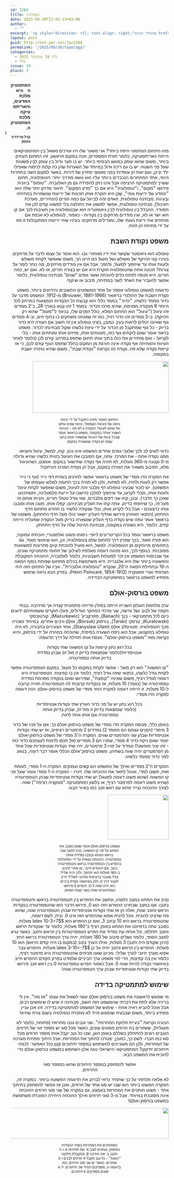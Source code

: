 ```yaml
---
id: 3284
title: טופולוגיה
date: 2015-09-30T22:02:13+03:00
author:
  - ""
excerpt: '<p style="direction: rtl; text-align: right;">אחד הנוש<a href="{{site.baseurl}}/assets/img/2015/09/klein_bottle-e1443613183898.png"><img class="alignright wp-image-3380 " src="{{site.baseurl}}/assets/img/2015/09/klein_bottle-300x225.png" alt="" width="123" height="92" /></a>אים המתמטיים היפים ביותר הוא הטופולוגיה, תחום ששייך למתמטיקה הרציפה אבל אינו ניתן להפרדה גם מן האלגברה. ״טוֹפּוֹס״ ביוונית פירושו ״מקום״, ו״טופולוגיה״ היא אם כך ״מדע המקום״. תיאור מדויק יותר שלה הוא ״המדע של יריעות גומי״, שֶׁכֵּן היא חוקרת אותן תכונות של יריעות שנשמרות במתיחה ובעיוות.</p>'
layout: post
guid: http://net-gar.net/?p=3284
permalink: '/2015/09/30/topology/'
categories:
  - גליון 19 אוקטובר 2015
  - כללי
issue: 19
place: 3
---
```

<p style="direction: rtl; text-align: right; padding-right: 440px; font-weight: bold;">
  <span style="word-spacing: 10px;">המתמטיקה היא מלכת המדעים,</span><br /> והאריתמטיקה מלכת המתמטיקה.<br /> <span style="font-size: 11px; padding-right: 76px;">(קרל פרידריך גאוס)</span>
</p>

<p style="direction: rtl; text-align: right;">
  מהו התחום המתמטי היפה ביותר? אני משער שלו היו עורכים משאל בין המתמטיקאים הייתה האריתמטיקה, כלומר תורת המספרים, זוכה במקום הראשון. זהו התחום העתיק ביותר, משום שהוא עוסק במושג הבסיסי ביותר. יש בו פער גדול בין עומק לבין פַּשְׁטוּת שעל פני השטח. יש בו גם ריכוז גדול במיוחד של השערות שהן כה קלות לניסוח שאפילו ילד יבינן, ועם זאת הן עומדות בפני מאמצי פתרון של דורות. באשר למקום השני בתחרות היופי, אחד המתחרים הנכבדים ביותר עליו הוא נושא מודרני יותר: הטופולוגיה, תחום ששייך למתמטיקה הרציפה אבל אינו ניתן להפרדה גם מן האלגברה. ״טוֹפּוֹס״ ביוונית פירושו ״מקום״, ו״טופולוגיה״ היא אם כך ״מדע המקום״. תיאור מדויק יותר שלה הוא ״המדע של יריעות גומי״, שֶׁכֵּן היא חוקרת אותן תכונות של יריעות שנשמרות במתיחה ובעיוות. מבחינה טופולוגית, האדם זהה לבייגל עם כמה חורים (הנחיריים, מערכת העיכול); מבחינה טופולוגית, אפשר לפשוט את החולצה בלי לפשוט קודם לכן את הסוודר. ההבדל בין טופולוגיה לבין גיאומטריה הוא שבטופולוגיה אין חשיבות לכך אם קו הוא ישר או לא, ואין מודדים מרחקים בין נקודות - כאמור, לטופולוג לא אכפת אם מותחים את יריעת הגומי שלו, ומגדילים מרחקים: בעיניו שתי יריעות המתקבלות זו מזו על ידי מתיחה הן זהות.
</p>

<h2 style="direction: rtl; text-align: right;">
  משפט נקודת השבת
</h2>

<p style="direction: rtl; text-align: right;">
  טופולוג הוא גיאומטר שקושר את ידיו מאחורי גבו. הוא אוסר על עצמו לדבר על מרחקים. בעיניו קווי ההיקף של משולש ושל מעגל הם היינו הך, משום שאפשר לקחת משולש ולעוות אותו עד שיהפוך למעגל, ולהפך. אבל אם אין מודדים מרחקים, מה נותר לומר על צורות? תכונה אחת שהטופולוגיה חוקרת היא אם יש בצורה חורים, או לא. ואם יש, כמה חורים. היא מנסה לפתח כלים להוכחה ששני גופים "שווים" מבחינה טופולוגית, כלומר אפשר להעביר את האחד לשני במתיחה, סיבוב או שיקוף.
</p>

<p style="direction: rtl; text-align: right;">
  כדוגמה למשפט טופולוגי אספר על אחד המשפטים החשובים והידועים ביותר, משפט נקודת השבת של ההולנדי בראואר (1881-1966 ,Brouwer) מ-1912. המשפט מדבר על כדור מממד כלשהו. ״כדור״ בממד כללי הוא קבוצת כל הנקודות הנמצאות במרחק לכל היותר R מנקודה מסוימת, שהיא מרכז הכדור. בממד 1 זהו קטע באורך 2R, ב־2 ממדים זהו עיגול (״עיגול״ הוא התחום המלא, כולל הפְּנִים שלו, בניגוד ל״מעגל״ שהוא רק ההיקף). ב-3 ממדים זהו כדור רגיל, כמו זה שאנחנו משחקים בו בחוף הים, וב-4 ממדים גוף שאיננו יכולים לראות בעין. כמובן, בעיני טופולוג אין זה חשוב אם הצורה היא כדור בדיוק - כל גוף שמתקבל מן הכדור על ידי עיוות כלשהו שקול מבחינתו לכדור. משפט בראור אומר שאם לוקחים גוף כזה, מעוותים אותו, מזיזים אותו ומותחים אותו - בלי לקרוע! - ואם מותירים את כולו בתוך אותו תחום שתפס במרחב קודם לכן (כלומר לאחר העיוות והמתיחה אף נקודה אינה חורגת מן המקום בחלל שתפס הגוף קודם לכן), כי אז קיימת נקודה שלא זזה. נקודה כזו נקראת ״נקודת שֶׁבֶת״, משום שהיא נותרה יושבת במקומה.
</p>

<p style="direction: rtl; text-align: right;">
  <img class="aligncenter wp-image-3301 " src="{{site.baseurl}}/assets/img/2015/09/topology1_2.png" alt="" width="433" height="165" />
</p>

<p style="direction: rtl; text-align: center; font-size: 11px; padding-right: 150px; padding-left: 150px;">
  התחום האפור מימין התקבל על ידי עיוות והזזה של העיגול השמאלי, עיוות שאינו גולש אל מחוץ לעיגול. הנקודה x לא זזה - העיוות השאיר אותה במקומה. משפט בראואר אומר שבכל עיוות של העיגול שמשאיר אותו בתוך עצמו יש נקודה שנשארת במקום.
</p>

<p style="direction: rtl; text-align: right;">
  כדאי לשים לב לכך שלגבי גופים אחרים המשפט אינו נכון. קחו, למשל, עיגול והוציאו ממנו נקודה אחת - את המרכז. עתה, אם תסובבו את העיגול בזווית כלשהי שהיא גדולה מ-0 וקטנה מ-360 מעלות, לא תהיה אף נקודה שתישאר במקום. אומנם, כשהעיגול מלא, הסיבוב משאיר את המרכז במקום, אבל הן נקודת המרכז הורחקה!
</p>

<p style="direction: rtl; text-align: right;">
  את המקרה הדו ממדי של משפט בראואר אפשר להדגים בעזרת דפי נייר (אף כי נייר אפשר רק לעוות ולהזיז, לא למתוח, ולכן לא תהיה בכך הדגמה למלוא עוצמתו של המשפט). יש לזכור שבעיני טופולוג דף מלבני זהה לעיגול, משום שאפשר לקחת עיגול ולעוות אותו, מבלי לקרעו, עד שיהפוך למלבן (חישבו על יריעת פלסטלינה, ותשתכנעו שאכן כך הדבר). ובכן, קחו שני דפים מלבניים, שווי גודל ונטולי חורים, והניחו אותם זה מעל זה, כך שיחפפו בדיוק. עתה קחו את העליון מביניהם, קפלו אותו, מעכו אותו וסובבו אותו כרצונכם - אבל בלי לקרוע אותו, ובלי שנקודה כלשהי בו תחרוג מתחום הדף התחתון (התנאי האחרון פירושו שהדף העליון יישאר כולו מעל הדף התחתון). משפטו של בראוּאֶר אומר עתה שיש נקודה בדף העליון שנשארה בדיוק מעל הנקודה שמעליה הייתה קודם. כלומר, היא נשארה במקומה, מבחינת ההיטל שלה על הדף התחתון.
</p>

<p style="direction: rtl; text-align: right;">
  משפט בראוּאֶר עומד בכל הקריטריונים ליופי: ניסוחו פשוט ואלמנטרי; הוכחתו עמוקה; הוא פורה מאוד, בכך שפרץ דרך לתחום שלם בטופולוגיה; וכן, הוא שימושי מאוד, גם בתחומים מרוחקים מן הטופולוגיה. למשל, הוא מועיל להוכחת קיום פתרונות למשוואות מסובכות. בנוסף לכך, הוא מהווה דוגמה מאלפת לשילוב של תחומי מתמטיקה שונים. אף שבניסוח המשפט אין זכר לפעולות חשבוניות, כלומר לאלגברה, ההוכחה המקובלת והפשוטה ביותר שלו היא אלגברית. היא משתמשת בכלים מתחום שפותח בסוף המאה ה-19 ובתחילת המאה ה־20, שנקרא ״טופולוגיה אלגברית״. אביו של התחום הזה היה הצרפתי אנרי פואנקרה (1854-1912 ,Henri Poincaré). בפרק הבא נראה שימוש מפתיע למשפט בראוּאֶר במתמטיקה הבדידה.
</p>

<h2 style="direction: rtl; text-align: right;">
  משפט בּוֹרסוּק-אוּלָם
</h2>

<p style="direction: rtl; text-align: right;">
  ערב מלחמת העולם השנייה הייתה בפולין פריחה מתמטית קצרה אך מרהיבה. בבתי הקפה של לבוב ושל וורשה, שני מרכזי המחקר הגדולים, פעלו חוקרים ששמותיהם ידועים כיום לכל מתמטיקאי - בַּנַך (Banach), מַזוּרקֶביץ' (Mazurkewic), קוּרטוֹבסקי (Kuratowski), טַרְסקי (Tarski), בורסוק (Borsuk), אוּלָם ורבים אחרים. במיוחד נשכרה מכך הטופולוגיה. סטניסלב אוּלָם (Stanyslaw Ulam), אחד הצעירים בחבורה, לא היה טופולוג במקצועו, אבל הוא ניסח השערה בסיסית, שהוכחה במהרה על ידי בּוֹרסוּק, והיא נקראת מאז ״משפט בורסוק-אולם״. אנסח אותו תחילה על דרך הדוגמה:
</p>

<p style="direction: rtl; text-align: center;">
  בכל רגע נתון קיימות על קו המשווה שתי נקודות<br /> אנטיפודיות(כלומר שנמצאות בדיוק זו מול זו) שבהן נמדדת<br /> בדיוק אותה טמפרטורה.
</p>

<p style="direction: rtl; text-align: right;">
  ״קו המשווה״ הוא רק משל - אפשר לקחת במקומו כל מעגל. במקום הטמפרטורה אפשר לקחת גודל כלשהו, בתנאי שזהו גודל רציף, כלומר אין בו קפיצות. הטמפרטורה היא דוגמה לגודל רציף, משום שאינה ״קופצת״, שפירושו שאם בנקודה מסוימת נמדדת טמפרטורה של (נאמר) 10 מעלות, אז בנקודות קרובות לה הטמפרטורה תהיה קרובה ל-10 מעלות. זו הייתה דוגמה למקרה החד ממדי של משפט בּוֹרסוּק-אוּלָם. הנה דוגמה למקרה הדו ממדי:
</p>

<p style="direction: rtl; text-align: center;">
  בכל רגע נתון יש על פני כדור הארץ שתי נקודות אנטיפודיות<br /> (כלומר שנמצאות בדיוק זו מול זו), שבהן בדיוק אותה<br /> טמפרטורה וגם אותו אחוז לחות.
</p>

<p style="direction: rtl; text-align: right;">
  באופן כללי, מנוסח המקרה הדו ממדי של משפט בורסוק-אולם כך: אם על פניו של כדור 3 מימדי (הפָּנִים עצמם הם מממד 2) נמדדים 2 פרמטרים רציפים, אז יש שתי נקודות אנטיפודיות שבהן שני הפרמטרים שווים. המקרה ה־3 ממדי של משפט בורסוק-אולם יאמר שאם ניקח כדור 4 ממדי, שפניו הם 3 ממדיים (אל תנסו לדמות לעצמכם כדור כזה - זהו יצור מופשט!) ונמדוד על פניו 3 פרמטרים, יהיו שתי נקודות אנטיפודיות שכל אחד מן הפרמטרים יהיה שווה בשתיהן. משפט בורסוק־אולם הכללי אומר דבר דומה, בנוגע לפני כדור מממד כלשהו.
</p>

<p style="direction: rtl; text-align: right;">
  המקרים ה־2 ממדיים ואילך של המשפט הם קשים ועמוקים. המקרה ה-1 ממדי, לעומת זאת, פשוט למדי, ואוכל לתאר את ההוכחה שלו. זיכרו - המקרה ה-1 ממדי אומר שעל פני קו המשווה (שהוא פשוט דוגמה למעגל) יש שתי נקודות אנטיפודיות שבהן הטמפרטורה (שהיא פשוט דוגמה לפרמטר רציף, או בלשון המתמטיקה ״פונקציה רציפה״) שווה. לצורך ההוכחה נצייר מחוג עם ראש וזנב כמו באיור הבא:
</p>

<p style="direction: rtl; text-align: right;">
  <img class="aligncenter wp-image-3299 size-full" src="{{site.baseurl}}/assets/img/2015/09/topology2_2.png" alt="" width="194" height="143" />
</p>

<p style="direction: rtl; text-align: center; font-size: 11px; padding-right: 150px; padding-left: 150px;">
  משפט בּוֹרסוּק-אוּלָם אומר שאם נסובב את המחוג על פני קו המשווה, נגיע למצב שבו בראש המחוג ובזנבו נמדדת אותה טמפרטורה. ההוכחה נעשית על ידי הסתכלות בהפרש בין הטמפרטורה בראש והטמפרטורה בזנב. אם ההפרש חיובי, אז אחרי סיבוב ב-180 מעלות הוא יתהפך, ולכן יהיה שלילי. גודל שעובר ברציפות מחיובי לשלילי חייב לעבור דרך 0, ולכן באיזושהי נקודת ביניים הוא יהיה שווה ל-0. והפרש 0 פירושו טמפרטורות שוות בשני קצות המחוג.
</p>

<p style="direction: rtl; text-align: right;">
  נציב את המחוג במצב כלשהו, ונחשב את ההפרש בין הטמפרטורה בראשו והטמפרטורה בזנבו. אם במצב שבחרנו ההפרש הזה הוא 0, פירוש הדבר הוא שהטמפרטורה בנקודות הראש והזנב שוות, ואלה הן אז שתי נקודות אנטיפודיות שבהן הטמפרטורה שווה, שהוא מה שרצינו להוכיח. נוכל להניח אפוא שההפרש הזה אינו 0. נניח, לשם דוגמה, שהטמפרטורה בראש היא 10 ובזנב 3, ואם כן ההפרש הוא $latex 10-3=7$ מעלות. נסובב עתה בדמיוננו את המחוג באופן רציף ב־180 מעלות, כלומר עד שנקודות הראש והזנב יתחלפו, וכל אותה עת נמדוד את הפרש הטמפרטורות בין הראש והזנב. כאשר נגיע למצב הסופי, כלומר נשלים סיבוב של 180 מעלות, יהיה ערך הטמפרטורה בראש החץ (היכן שקודם היה הזנב) 3 מעלות, ואילו הערך בזנב (במקום בו היה קודם הראש) הוא 10 מעלות. ההפרש בין הראש והזנב יהיה על כן $latex 3-10=-7$ מעלות. ההפרש עבר אפוא מֵעֶרך חיובי לערך שלילי. מכיוון שאנו מניחים שהטמפרטורה היא פרמטר רציף, כלומר אין בה קפיצות, הרי לפי משפט ערך הביניים שלמדנו בפרק הקודם ההפרש חייב באיזושהי נקודה להיות שווה 0. אבל כאמור הפרש טמפרטורות 0 בין ראש וזנב פירושו בדיוק שתי נקודות אנטיפודיות שבהן ערך הטמפרטורה שווה!
</p>

<h2 style="direction: rtl; text-align: right;">
  שימוש למתמטיקה בדידה
</h2>

<p style="direction: rtl; text-align: right;">
  מי שפוגש לראשונה את משפט בּוֹרסוּק-אוּלָם עשוי לשאול את עצמו ״אז מה״. אין לי ברירה אלא לתת את דברתי שהמשפט הזה חשוב, מבחינה זו שיש לו שימושים רבים. אבל אוכל להביא ראיה אחת - שימוש של המשפט למתמטיקה בדידה. זהו אכן עניין מפתיע ביותר, משום שבבעיה שנפגוש מייד לא מוזכרת טופולוגיה בשום צורה שהיא!
</p>

<p style="direction: rtl; text-align: right;">
  הבעיה נקראת ״בעיית חלוקת המחרוזת״. שני גנבים גנבו מחרוזת (פתוחה, כלומר לא מעגלית), ששזורים בה חרוזים מסוגים שונים, כאשר מכל סוג יש מספר זוגי של חרוזים. הגנבים רוצים להתחלק בשללם באופן הוגן, שבו כל גנב יקבל אותו מספר חרוזים מכל סוג כמו חברו. לשם כך, כמובן, יצטרכו לחתוך את המחרוזת. אבל חיתוך מפחית מערכה של המחרוזת, ולכן הם מעוניינים להשתמש במספר חיתוכים קטן ככל האפשר. לכמה חיתוכים יזדקקו? המתמטיקאי הישראלי נוגה אלון השתמש במשפט בורסוק-אולם כדי להוכיח את המשפט הבא:
</p>

<p style="direction: rtl; text-align: center;">
  אפשר להסתפק במספר חיתוכים שהוא כמספר סוגי<br /> החרוזים.
</p>

<p style="direction: rtl; text-align: right;">
  לא אֶלאה מלחזור על כך שתמיד כדאי לבדוק את הדוגמה הפשוטה ביותר. במקרה זה, המקרה הפשוט ביותר הוא שבו יש סוג אחד של חרוזים, ואכן אז אפשר להסתפק בחיתוך אחד - פשוט חותכים את המחרוזת באמצע. גם במקרה של שני סוגי חרוזים ההוכחה אינה מסובכת במיוחד. אבל מ-3 סוגי חרוזים ואילך ההוכחה היחידה המוכרת משתמשת במשפט בּוֹרסוּק-אוּלָם!
</p>

<p style="direction: rtl; text-align: right;">
  <img class="aligncenter wp-image-3298 size-full" src="{{site.baseurl}}/assets/img/2015/09/topology3.png" alt="" width="607" height="98" />
</p>

<p style="direction: rtl; text-align: center; font-size: 11px; padding-right: 150px; padding-left: 150px;">
  כשחותכים את המחרוזת בשתי הנקודות כמסומן, ונותנים לגנב א' את חתיכות A ו-C ולגנב ב' את חתיכה B, מתקבלת חלוקה ״הוגנת״ - כל גנב מקבל 4 חרוזים לבנים ו-3 שחורים. כאשר יש שני סוגי חרוזים, כמו בדוגמה זו, מספיקים תמיד שני חיתוכים. ל-k סוגים מספיקים k חיתוכים.
</p>